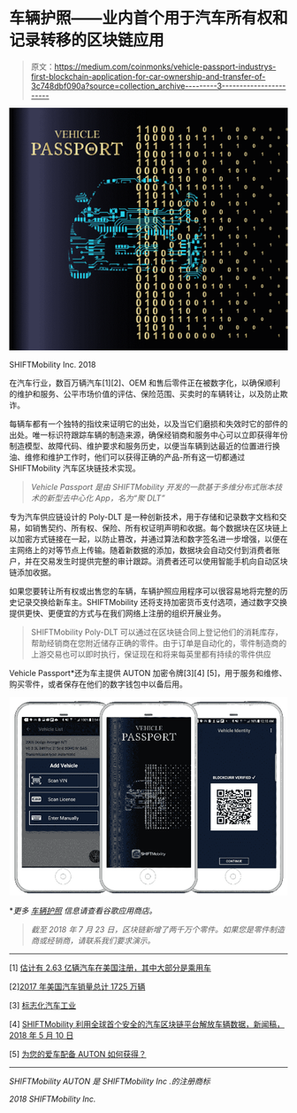 # 车辆护照——业内首个用于汽车所有权和记录转移的区块链应用

> 原文：<https://medium.com/coinmonks/vehicle-passport-industrys-first-blockchain-application-for-car-ownership-and-transfer-of-3c748dbf090a?source=collection_archive---------3----------------------->

![](img/2017d740bf78705409c51d9c33004c1f.png)

SHIFTMobility Inc. 2018

在汽车行业，数百万辆汽车[1][2]、OEM 和售后零件正在被数字化，以确保顺利的维护和服务、公平市场价值的评估、保险范围、买卖时的车辆转让，以及防止欺诈。

每辆车都有一个独特的指纹来证明它的出处，以及当它们磨损和失效时它的部件的出处。唯一标识符跟踪车辆的制造来源，确保经销商和服务中心可以立即获得年份制造模型、故障代码、维护要求和服务历史，以便当车辆到达最近的位置进行换油、维修和维护工作时，他们可以获得正确的产品-所有这一切都通过 SHIFTMobility 汽车区块链技术实现。

> *Vehicle Passport 是由 SHIFTMobility 开发的一款基于多维分布式账本技术的新型去中心化 App，名为“聚 DLT”*

专为汽车供应链设计的 Poly-DLT 是一种创新技术，用于存储和记录数字文档和交易，如销售契约、所有权、保险、所有权证明声明和收据。每个数据块在区块链上以加密方式链接在一起，以防止篡改，并通过算法和数字签名进一步增强，以便在主网络上的对等节点上传输。随着新数据的添加，数据块会自动交付到消费者账户，并在交易发生时提供完整的审计跟踪。消费者还可以使用智能手机向自动区块链添加收据。

如果您要转让所有权或出售您的车辆，车辆护照应用程序可以很容易地将完整的历史记录交换给新车主。SHIFTMobility 还将支持加密货币支付选项，通过数字交换提供更快、更便宜的方式与在我们网络上注册的组织开展业务。

> SHIFTMobility Poly-DLT 可以通过在区块链合同上登记他们的消耗库存，帮助经销商在您附近储存正确的零件。由于订单是自动化的，零件制造商的上游交易也可以即时执行，保证现在和将来每英里都有持续的零件供应

Vehicle Passport*还为车主提供 AUTON 加密令牌[3][4] [5]，用于服务和维修、购买零件，或者保存在他们的数字钱包中以备后用。

![](img/526dd642e31b991992299586024fe1fb.png)

**更多* [*车辆护照*](https://play.google.com/store/apps/details?id=com.shiftmobility.vehiclepassport) *信息请查看谷歌应用商店。*

> *截至 2018 年 7 月 23 日，区块链新增了两千万个零件。如果您是零件制造商或经销商，请联系我们要求演示。*

__________________________________________________________________________

[1] [估计有 2.63 亿辆汽车在美国注册，其中大部分是乘用车](https://en.wikipedia.org/wiki/Passenger_vehicles_in_the_United_States)

[2][2017 年美国汽车销量总计 1725 万辆](https://www.automobilemag.com/news/u-s-auto-sales-totaled-17-25-million-calendar-2017/)

[3] [标志化汽车工业](https://www.linkedin.com/feed/update/urn:li:activity:6426771090625953792)

[4] [SHIFTMobility 利用全球首个安全的汽车区块链平台解放车辆数据，新闻稿，2018 年 5 月 10 日](http://shiftmobility.com/press-releases/shiftmobility-liberates-vehicle-data-worlds-first-secure-automotive-blockchain-platform/)

[5] [为您的爱车配备 AUTON 如何获得？](https://www.linkedin.com/pulse/auton-your-car-how-get-arvind-jain/)

__________________________________________________________________________

*SHIFTMobility AUTON 是 SHIFTMobility Inc .的注册商标*

*2018 SHIFTMobility Inc.*